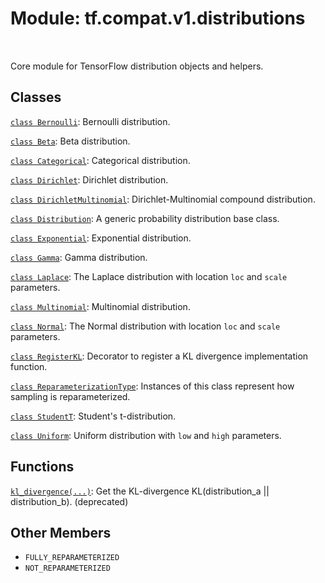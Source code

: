 <div itemscope itemtype="http://developers.google.com/ReferenceObject">
<meta itemprop="name" content="tf.compat.v1.distributions" />
<meta itemprop="path" content="Stable" />
<meta itemprop="property" content="FULLY_REPARAMETERIZED"/>
<meta itemprop="property" content="NOT_REPARAMETERIZED"/>
</div>

# Module: tf.compat.v1.distributions


<table class="tfo-notebook-buttons tfo-api" align="left">
</table>



Core module for TensorFlow distribution objects and helpers.



## Classes

[`class Bernoulli`](../../../tf/compat/v1/distributions/Bernoulli.md): Bernoulli distribution.

[`class Beta`](../../../tf/compat/v1/distributions/Beta.md): Beta distribution.

[`class Categorical`](../../../tf/compat/v1/distributions/Categorical.md): Categorical distribution.

[`class Dirichlet`](../../../tf/compat/v1/distributions/Dirichlet.md): Dirichlet distribution.

[`class DirichletMultinomial`](../../../tf/compat/v1/distributions/DirichletMultinomial.md): Dirichlet-Multinomial compound distribution.

[`class Distribution`](../../../tf/compat/v1/distributions/Distribution.md): A generic probability distribution base class.

[`class Exponential`](../../../tf/compat/v1/distributions/Exponential.md): Exponential distribution.

[`class Gamma`](../../../tf/compat/v1/distributions/Gamma.md): Gamma distribution.

[`class Laplace`](../../../tf/compat/v1/distributions/Laplace.md): The Laplace distribution with location `loc` and `scale` parameters.

[`class Multinomial`](../../../tf/compat/v1/distributions/Multinomial.md): Multinomial distribution.

[`class Normal`](../../../tf/compat/v1/distributions/Normal.md): The Normal distribution with location `loc` and `scale` parameters.

[`class RegisterKL`](../../../tf/compat/v1/distributions/RegisterKL.md): Decorator to register a KL divergence implementation function.

[`class ReparameterizationType`](../../../tf/compat/v1/distributions/ReparameterizationType.md): Instances of this class represent how sampling is reparameterized.

[`class StudentT`](../../../tf/compat/v1/distributions/StudentT.md): Student's t-distribution.

[`class Uniform`](../../../tf/compat/v1/distributions/Uniform.md): Uniform distribution with `low` and `high` parameters.

## Functions

[`kl_divergence(...)`](../../../tf/compat/v1/distributions/kl_divergence.md): Get the KL-divergence KL(distribution_a || distribution_b). (deprecated)

## Other Members

* `FULLY_REPARAMETERIZED` <a id="FULLY_REPARAMETERIZED"></a>
* `NOT_REPARAMETERIZED` <a id="NOT_REPARAMETERIZED"></a>
